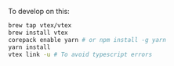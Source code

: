 To develop on this:

```bash
brew tap vtex/vtex
brew install vtex
corepack enable yarn # or npm install -g yarn
yarn install
vtex link -u # To avoid typescript errors
```
